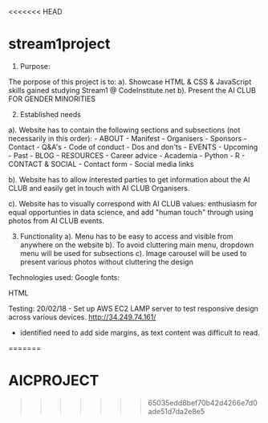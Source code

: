 <<<<<<< HEAD
# stream1project

1) Purpose: 

The porpose of this project is to:
a). Showcase HTML & CSS & JavaScript skills gained studying Stream1 @ CodeInstitute.net
b). Present the AI CLUB FOR GENDER MINORITIES 

2) Established needs

a). Website has to contain the following sections and subsections (not necessarily in this order): 
	- ABOUT
	   - Manifest
	   - Organisers
	   - Sponsors
	   - Contact
	- Q&A's
	   - Code of conduct
	   - Dos and don'ts
	- EVENTS
	   - Upcoming
	   - Past
	- BLOG
	- RESOURCES
	   - Career advice
	   - Academia
	   - Python
	   - R
	- CONTACT & SOCIAL
	   - Contact form
	   - Social media links

b). Website has to allow interested parties to get information about the AI CLUB and easily get in touch with AI CLUB Organisers. 

c). Website has to visually correspond with AI CLUB values: enthusiasm for equal opportunties in data science, and add "human touch" through using photos from AI CLUB events. 

3) Functionality
a). Menu has to be easy to access and visible from anywhere on the website
b). To avoid cluttering main menu, dropdown menu will be used for subsections
c). Image carousel will be used to present various photos without cluttering the design


Technologies used:
Google fonts: 

HTML


Testing:
20/02/18 - Set up AWS EC2 LAMP server to test responsive design across various devices. 
http://34.249.74.161/
- identified need to add side margins, as text content was difficult to read. 



=======
# AICPROJECT
>>>>>>> 65035edd8bef70b42d4266e7d0ade51d7da2e8e5
